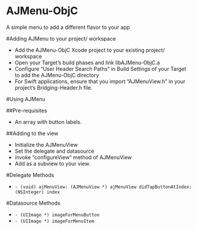 # AJMenu-ObjC
A simple menu to add a different flavor to your app



#Adding AJMenu to your project/ workspace
* Add the AJMenu-ObjC Xcode project to your existing project/ workspace
* Open your Target’s build phases and link libAJMenu-ObjC.a
* Configure “User Header Search Paths” in Build Settings of your Target to add the AJMenu-ObjC directory
* For Swift applications, ensure that you import “AJMenuView.h” in your project’s Bridging-Header.h file.


#Using AJMenu

##Pre-requisites
* An array with button labels.

##Adding to the view
* Initialize the AJMenuView
* Set the delegate and datasource
* invoke “configureView” method of AJMenuView
* Add as a subview to your view.

#Delegate Methods
* `- (void) ajMenuView: (AJMenuView *) ajMenuView didTapButtonAtIndex: (NSInteger) index`

#Datasource Methods
* `- (UIImage *) imageForMenuButton`
* `- (UIImage *) imageForMenuItem`